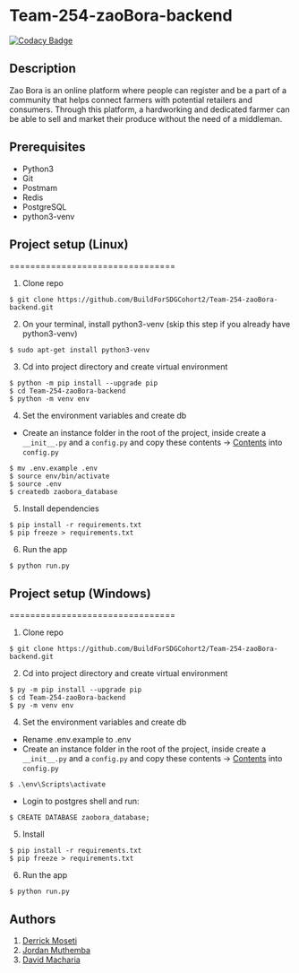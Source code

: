 # Team-254-zaoBora-backend

[![Codacy Badge](https://api.codacy.com/project/badge/Grade/1e73c36564264112b181e60608bdfd02)](https://app.codacy.com/gh/BuildForSDGCohort2/Team-254-zaoBora-backend?utm_source=github.com&utm_medium=referral&utm_content=BuildForSDGCohort2/Team-254-zaoBora-backend&utm_campaign=Badge_Grade_Settings)

## Description

Zao Bora is an online platform where people can register and be a part of a community that helps connect farmers with potential retailers and consumers. Through this platform, a hardworking and dedicated farmer can be able to sell and market their produce without the need of a middleman.

## Prerequisites

* Python3
* Git
* Postmam
* Redis
* PostgreSQL
* python3-venv

## Project setup (Linux)

================================

1. Clone repo
```
$ git clone https://github.com/BuildForSDGCohort2/Team-254-zaoBora-backend.git
```

2. On your terminal, install python3-venv (skip this step if you already have python3-venv)
```
$ sudo apt-get install python3-venv
```

3. Cd into project directory and create virtual environment
```
$ python -m pip install --upgrade pip
$ cd Team-254-zaoBora-backend
$ python -m venv env
```

4. Set the environment variables and create db
- Create an instance folder in the root of the project, inside create a `__init__.py` and a `config.py` and copy these contents -> [Contents](https://gist.github.com/Dave-mash/c0853979343257db52dd251ed4c54219) into `config.py`
```
$ mv .env.example .env
$ source env/bin/activate
$ source .env
$ createdb zaobora_database
```

5. Install dependencies
```
$ pip install -r requirements.txt
$ pip freeze > requirements.txt
```

6. Run the app
```
$ python run.py
```

## Project setup (Windows)

================================

1. Clone repo
```
$ git clone https://github.com/BuildForSDGCohort2/Team-254-zaoBora-backend.git
```

2. Cd into project directory and create virtual environment
```
$ py -m pip install --upgrade pip
$ cd Team-254-zaoBora-backend
$ py -m venv env
```

4. Set the environment variables and create db
- Rename .env.example to .env
- Create an instance folder in the root of the project, inside create a `__init__.py` and a `config.py` and copy these contents -> [Contents](https://gist.github.com/Dave-mash/c0853979343257db52dd251ed4c54219) into `config.py`
```
$ .\env\Scripts\activate
```
- Login to postgres shell and run:
```
$ CREATE DATABASE zaobora_database;
```

5. Install
```
$ pip install -r requirements.txt
$ pip freeze > requirements.txt
```

6. Run the app
```
$ python run.py
```

## Authors

1. [Derrick Moseti](<https://github.com/moseti1>)
2. [Jordan Muthemba](<https://github.com/Jordan-type>)
3. [David Macharia](<https://github.com/Dave-mash>)
